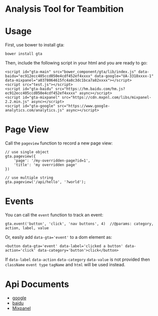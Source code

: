 # Analysis Tool for Teambition

# Usage

First, use bower to install gta:
```
bower install gta
```

Then, include the following script in your html and you are ready to go:

```
<script id="gta-main" src="bower_component/gta/lib/index.js" data-baidu="ec912ecc405ccd050e4cdf452ef4xxxx" data-google="UA-3318xxxx-1" data-mixpanel="a0378064615fc4a8c3dc1bca7a82xxxx"></script>
<script src="test.js"></script>
<script id="gta-baidu" src="https://hm.baidu.com/hm.js?ec912ecc405ccd050e4cdf452ef4xxxx" async></script>
<script id="gta-mixpanel" src="https://cdn.mxpnl.com/libs/mixpanel-2.2.min.js" async></script>
<script id="gta-google" src="https://www.google-analytics.com/analytics.js" async></script>
```

# Page View

Call the `pageview` function to record a new page view:
```
// use single object
gta.pageview({
    'page': '/my-overridden-page?id=1',
    'title': 'my overridden page'
})

// use multiple string
gta.pageview('/api/hello', '?world');
```

# Events

You can call the `event` function to track an event:
```
gta.event('button', 'click', 'nav buttons', 4)  //@params: category, action, label, value
```
Or, easily add `data-gta='event'` to a dom element as:
```
<button data-gta='event' data-label='clicked a button' data-action='click' data-category='button'>click</button>
```
If `data-label` `data-action` `data-category` `data-value` is not provided then `className` `event type` `tagName` and `html` will be used instead.

# Api Documents

* [google](https://developers.google.com/analytics/devguides/collection/analyticsjs/)
* [baidu](http://tongji.baidu.com/open/api/more?p=ref_trackPageview)
* [Mixpanel](https://mixpanel.com/help/reference)
